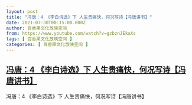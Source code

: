 ```yaml
---
layout: post
title: "冯唐：4 《李白诗选》下 人生贵痛快，何况写诗【冯唐讲书】"
date: 2021-07-30T00:15:00.000Z
author: 百香果文化放映空间
from: https://www.youtube.com/watch?v=gzbznJEkaXs
tags: [ 百香果文化放映空间 ]
categories: [ 百香果文化放映空间 ]
---
```

<!--1627604100000-->
[冯唐：4 《李白诗选》下 人生贵痛快，何况写诗【冯唐讲书】](https://www.youtube.com/watch?v=gzbznJEkaXs)
------

<div>
冯唐：4 《李白诗选》下 人生贵痛快，何况写诗【冯唐讲书】
</div>
